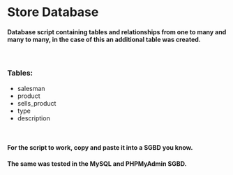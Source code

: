 <h1>Store Database</h1>

<h4>Database script containing tables and relationships from one to many and many to many, in the case of this an additional table was created.</h4>
<br/>
<h3>Tables:</h3>
<ul>
  <li>salesman</li>
  <li>product</li>
  <li>sells_product</li>
  <li>type</li>
  <li>description</li>
</ul>
<br/>
<h4>For the script to work, copy and paste it into a SGBD you know.</h4>
<h4>The same was tested in the MySQL and PHPMyAdmin SGBD.</h4>
